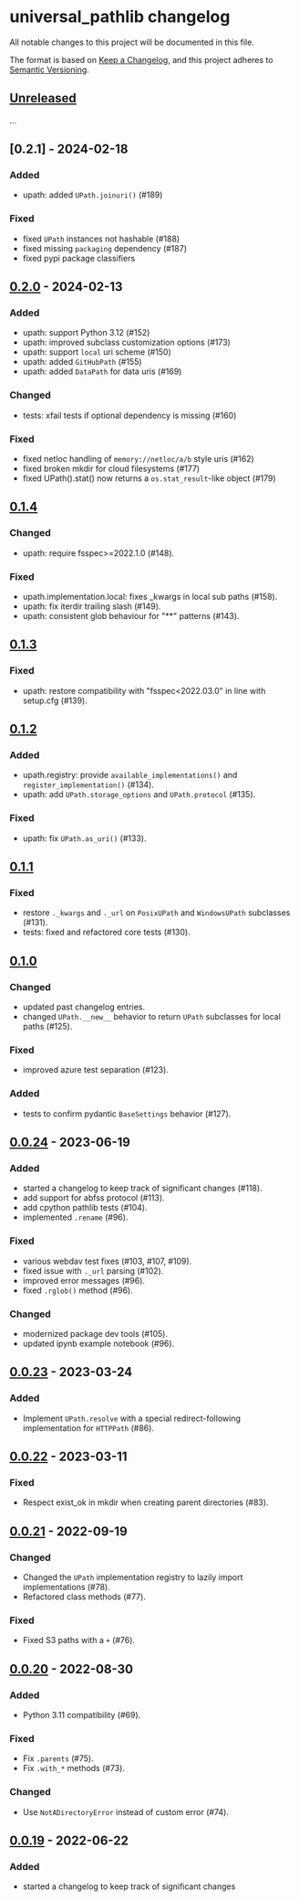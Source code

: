 # universal_pathlib changelog

All notable changes to this project will be documented in this file.

The format is based on [Keep a Changelog](https://keepachangelog.com/en/1.1.0/),
and this project adheres to [Semantic Versioning](https://semver.org/spec/v2.0.0.html).

## [Unreleased]
...

## [0.2.1] - 2024-02-18
### Added
- upath: added `UPath.joinuri()` (#189)

### Fixed
- fixed `UPath` instances not hashable (#188)
- fixed missing `packaging` dependency (#187)
- fixed pypi package classifiers

## [0.2.0] - 2024-02-13
### Added
- upath: support Python 3.12 (#152)
- upath: improved subclass customization options (#173)
- upath: support `local` uri scheme (#150)
- upath: added `GitHubPath` (#155)
- upath: added `DataPath` for data uris (#169)

### Changed
- tests: xfail tests if optional dependency is missing (#160)

### Fixed
- fixed netloc handling of `memory://netloc/a/b` style uris (#162)
- fixed broken mkdir for cloud filesystems (#177)
- fixed UPath().stat() now returns a `os.stat_result`-like object (#179)

## [0.1.4]
### Changed
- upath: require fsspec>=2022.1.0 (#148).

### Fixed
- upath.implementation.local: fixes _kwargs in local sub paths (#158).
- upath: fix iterdir trailing slash (#149).
- upath: consistent glob behaviour for "**" patterns (#143).

## [0.1.3]
### Fixed
- upath: restore compatibility with "fsspec<2022.03.0" in line with setup.cfg (#139).

## [0.1.2]
### Added
- upath.registry: provide `available_implementations()` and `register_implementation()` (#134).
- upath: add `UPath.storage_options` and `UPath.protocol` (#135).

### Fixed
- upath: fix `UPath.as_uri()` (#133).

## [0.1.1]
### Fixed
- restore `._kwargs` and `._url` on `PosixUPath` and `WindowsUPath` subclasses (#131).
- tests: fixed and refactored core tests (#130).

## [0.1.0]
### Changed
- updated past changelog entries.
- changed `UPath.__new__` behavior to return `UPath` subclasses for local paths (#125).

### Fixed
- improved azure test separation (#123).

### Added
- tests to confirm pydantic `BaseSettings` behavior (#127).

## [0.0.24] - 2023-06-19
### Added
- started a changelog to keep track of significant changes (#118).
- add support for abfss protocol (#113).
- add cpython pathlib tests (#104).
- implemented `.rename` (#96).

### Fixed
- various webdav test fixes (#103, #107, #109).
- fixed issue with `._url` parsing (#102).
- improved error messages (#96).
- fixed `.rglob()` method (#96).

### Changed
- modernized package dev tools (#105).
- updated ipynb example notebook (#96).

## [0.0.23] - 2023-03-24
### Added
- Implement `UPath.resolve` with a special redirect-following implementation for `HTTPPath` (#86).

## [0.0.22] - 2023-03-11
### Fixed
- Respect exist_ok in mkdir when creating parent directories (#83).

## [0.0.21] - 2022-09-19
### Changed
- Changed the `UPath` implementation registry to lazily import implementations (#78).
- Refactored class methods (#77).

### Fixed
- Fixed S3 paths with a `+` (#76).

## [0.0.20] - 2022-08-30
### Added
- Python 3.11 compatibility (#69).

### Fixed
- Fix `.parents` (#75).
- Fix `.with_*` methods (#73).

### Changed
- Use `NotADirectoryError` instead of custom error (#74).

## [0.0.19] - 2022-06-22
### Added
- started a changelog to keep track of significant changes

[Unreleased]: https://github.com/fsspec/universal_pathlib/compare/v0.2.1...HEAD
[0.2.0]: https://github.com/fsspec/universal_pathlib/compare/v0.2.0...v0.2.1
[0.2.0]: https://github.com/fsspec/universal_pathlib/compare/v0.1.4...v0.2.0
[0.1.4]: https://github.com/fsspec/universal_pathlib/compare/v0.1.3...v0.1.4
[0.1.3]: https://github.com/fsspec/universal_pathlib/compare/v0.1.2...v0.1.3
[0.1.2]: https://github.com/fsspec/universal_pathlib/compare/v0.1.1...v0.1.2
[0.1.1]: https://github.com/fsspec/universal_pathlib/compare/v0.1.0...v0.1.1
[0.1.0]: https://github.com/fsspec/universal_pathlib/compare/v0.0.24...v0.1.0
[0.0.24]: https://github.com/fsspec/universal_pathlib/compare/v0.0.23...v0.0.24
[0.0.23]: https://github.com/fsspec/universal_pathlib/compare/v0.0.22...v0.0.23
[0.0.22]: https://github.com/fsspec/universal_pathlib/compare/v0.0.21...v0.0.22
[0.0.21]: https://github.com/fsspec/universal_pathlib/compare/v0.0.20...v0.0.21
[0.0.20]: https://github.com/fsspec/universal_pathlib/compare/v0.0.19...v0.0.20
[0.0.19]: https://github.com/fsspec/universal_pathlib/tree/v0.0.19
